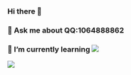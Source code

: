 ### Hi there 👋
### 💬 Ask me about QQ:1064888862
### 🌱 I’m currently learning ![](https://camo.githubusercontent.com/be7e031ad3e9583082c92bf654cbb7a80dd0a41d3318ef04048800115bdf04e0/68747470733a2f2f696d672e736869656c64732e696f2f62616467652f2d507974686f6e2d3866636664313f7374796c653d706c6173746963266c6f676f3d507974686f6e)
<!--
**NNanfeng/NNanfeng** is a ✨ _special_ ✨ repository because its `README.md` (this file) appears on your GitHub profile.

Here are some ideas to get you started:

- 🔭 I’m currently working on ...
- 🌱 I’m currently learning ...
- 👯 I’m looking to collaborate on ...
- 🤔 I’m looking for help with ...
- 💬 Ask me about ...
- 📫 How to reach me: ...
- 😄 Pronouns: ...
- ⚡ Fun fact: ...
-->
![](https://github-readme-stats.vercel.app/api?username=NNanfeng)
